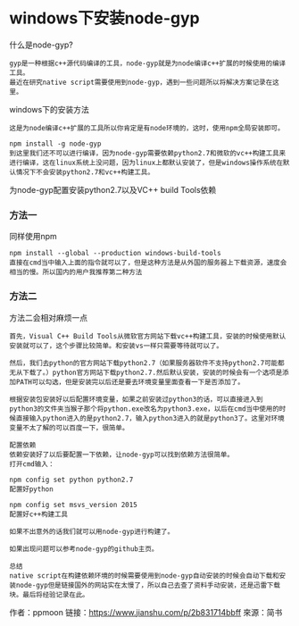 # windows下安装node-gyp

什么是node-gyp?
```
gyp是一种根据c++源代码编译的工具，node-gyp就是为node编译c++扩展的时候使用的编译工具。
最近在研究native script需要使用到node-gyp，遇到一些问题所以将解决方案记录在这里。
```
windows下的安装方法
```
这是为node编译c++扩展的工具所以你肯定是有node环境的，这时，使用npm全局安装即可。

npm install -g node-gyp
到这里我们还不可以进行编译，因为node-gyp需要依赖python2.7和微软的vc++构建工具来进行编译，这在linux系统上没问题，因为linux上都默认安装了，但是windows操作系统在默认情况下不会安装python2.7和vc++构建工具。
```

为node-gyp配置安装python2.7以及VC++ build Tools依赖

### 方法一
同样使用npm
```
npm install --global --production windows-build-tools
直接在cmd当中输入上面的指令就可以了，但是这种方法是从外国的服务器上下载资源，速度会相当的慢。所以国内的用户我推荐第二种方法
```
### 方法二

方法二会相对麻烦一点
```
首先，Visual C++ Build Tools从微软官方网站下载vc++构建工具，安装的时候使用默认安装就可以了，这个步骤比较简单。和安装vs一样只需要等待就可以了。

然后，我们去python的官方网站下载python2.7（如果服务器软件不支持python2.7可能都无从下载了。）python官方网站下载python2.7.然后默认安装，安装的时候会有一个选项是添加PATH可以勾选，但是安装完以后还是要去环境变量里面查看一下是否添加了。

根据安装包安装好以后配置环境变量，如果之前安装过python3的话，可以直接进入到python3的文件夹当猴子那个将python.exe改名为python3.exe，以后在cmd当中使用的时候直接输入python进入的是python2.7，输入python3进入的就是python3了。这里对环境变量不太了解的可以百度一下，很简单。

配置依赖
依赖安装好了以后要配置一下依赖，让node-gyp可以找到依赖方法很简单。
打开cmd输入：

npm config set python python2.7
配置好python

npm config set msvs_version 2015
配置好c++构建工具

如果不出意外的话我们就可以用node-gyp进行构建了。

如果出现问题可以参考node-gyp的github主页。

总结
native script在构建依赖环境的时候需要使用到node-gyp自动安装的时候会自动下载和安装node-gyp但是链接国外的网站实在太慢了，所以自己去查了资料手动安装，还是迅雷下载块。最后将经验记录在此。
```
作者：ppmoon
链接：https://www.jianshu.com/p/2b831714bbff
來源：简书
